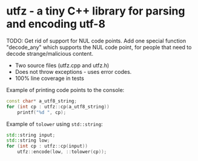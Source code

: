 # utfz - a tiny C++ library for parsing and encoding utf-8

TODO: Get rid of support for NUL code points.
Add one special function "decode_any" which supports the NUL code point, for people that need
to decode strange/malicious content.

* Two source files (utfz.cpp and utfz.h)
* Does not throw exceptions - uses error codes.
* 100% line coverage in tests

Example of printing code points to the console:
```cpp
const char* a_utf8_string;
for (int cp : utfz::cp(a_utf8_string))
    printf("%d ", cp);
```

Example of `tolower` using `std::string`:
```cpp
std::string input;
std::string low;
for (int cp : utfz::cp(input))
    utfz::encode(low, ::tolower(cp));
```

